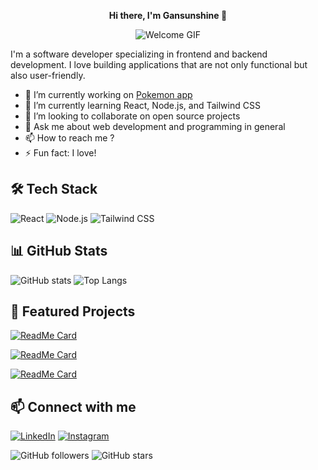 <p align="center">
  <b>Hi there, I'm Gansunshine 👋</b>
</p>

<p align="center">
  <img src="https://media.giphy.com/media/L1R1tvI9svkIWwpVYr/giphy.gif" alt="Welcome GIF">
</p>

I'm a software developer specializing in frontend and backend development. I love building applications that are not only functional but also user-friendly.

- 🔭 I’m currently working on [Pokemon app](https://github.com/Gansunshine/Pokemon)
- 🌱 I’m currently learning React, Node.js, and Tailwind CSS
- 👯 I’m looking to collaborate on open source projects
- 💬 Ask me about web development and programming in general
- 📫 How to reach me ?
- ⚡ Fun fact: I love!

## 🛠 Tech Stack

![React](https://img.shields.io/badge/React-20232A?style=for-the-badge&logo=react&logoColor=61DAFB)
![Node.js](https://img.shields.io/badge/Node.js-339933?style=for-the-badge&logo=nodedotjs&logoColor=white)
![Tailwind CSS](https://img.shields.io/badge/Tailwind_CSS-38B2AC?style=for-the-badge&logo=tailwind-css&logoColor=white)

## 📊 GitHub Stats

![GitHub stats](https://github-readme-stats.vercel.app/api?username=Gansunshine&show_icons=true&theme=radical&include_all_commits=true&count_private=true)
![Top Langs](https://github-readme-stats.vercel.app/api/top-langs/?username=Gansunshine&layout=compact&theme=radical)

## 🚀 Featured Projects

[![ReadMe Card](https://github-readme-stats.vercel.app/api/pin/?username=Gansunshine&repo=novel&theme=radical)](https://github.com/Gansunshine/novel)

[![ReadMe Card](https://github-readme-stats.vercel.app/api/pin/?username=Gansunshine&repo=kasir-kita&theme=radical)](https://github.com/Gansunshine/kasir-kita)

[![ReadMe Card](https://github-readme-stats.vercel.app/api/pin/?username=Gansunshine&repo=Juantika_God&theme=radical)](https://github.com/Gansunshine/Juantika_God)

## 📫 Connect with me

[![LinkedIn](https://img.shields.io/badge/LinkedIn-0A66C2?style=for-the-badge&logo=linkedin&logoColor=white)](https://www.linkedin.com/in/agan-sunarya)
[![Instagram](https://img.shields.io/badge/Instagram-E4405F?style=for-the-badge&logo=instagram&logoColor=white)](https://www.instagram.com/gansft_5)


![GitHub followers](https://img.shields.io/github/followers/Gansunshine?style=social)
![GitHub stars](https://img.shields.io/github/stars/Gansunshine?style=social)

